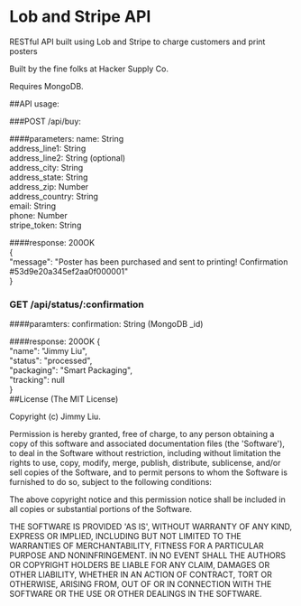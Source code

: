 # Lob and Stripe API

RESTful API built using Lob and Stripe to charge customers and print posters

Built by the fine folks at Hacker Supply Co.

Requires MongoDB.

##API usage:

###POST /api/buy:

####parameters:
name: String<br>
address_line1: String<br>
address_line2: String (optional)<br>
address_city: String<br>
address_state: String<br>
address_zip: Number<br>
address_country: String<br>
email: String<br>
phone: Number<br>
stripe_token: String<br>

####response:
200OK<br>
{<br>
  "message": "Poster has been purchased and sent to printing! Confirmation #53d9e20a345ef2aa0f000001"<br>
}<br>

### GET /api/status/:confirmation

####paramters:
confirmation: String (MongoDB _id)

####response:
200OK
{<br>
  "name": "Jimmy Liu",<br>
  "status": "processed",<br>
  "packaging": "Smart Packaging",<br>
  "tracking": null<br>
}<br>
##License
(The MIT License)

Copyright (c) Jimmy Liu.

Permission is hereby granted, free of charge, to any person obtaining a copy of this software and associated documentation files (the 'Software'), to deal in the Software without restriction, including without limitation the rights to use, copy, modify, merge, publish, distribute, sublicense, and/or sell copies of the Software, and to permit persons to whom the Software is furnished to do so, subject to the following conditions:

The above copyright notice and this permission notice shall be included in all copies or substantial portions of the Software.

THE SOFTWARE IS PROVIDED 'AS IS', WITHOUT WARRANTY OF ANY KIND, EXPRESS OR IMPLIED, INCLUDING BUT NOT LIMITED TO THE WARRANTIES OF MERCHANTABILITY, FITNESS FOR A PARTICULAR PURPOSE AND NONINFRINGEMENT. IN NO EVENT SHALL THE AUTHORS OR COPYRIGHT HOLDERS BE LIABLE FOR ANY CLAIM, DAMAGES OR OTHER LIABILITY, WHETHER IN AN ACTION OF CONTRACT, TORT OR OTHERWISE, ARISING FROM, OUT OF OR IN CONNECTION WITH THE SOFTWARE OR THE USE OR OTHER DEALINGS IN THE SOFTWARE.

